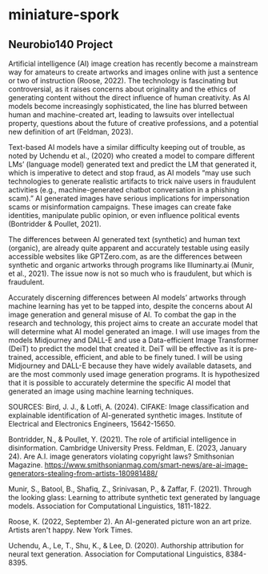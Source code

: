 # miniature-spork
## Neurobio140 Project

Artificial intelligence (AI) image creation has recently become a mainstream way for amateurs to create artworks and images online with just a sentence or two of instruction (Roose, 2022). The technology is fascinating but controversial, as it raises concerns about originality and the ethics of generating content without the direct influence of human creativity. As AI models become increasingly sophisticated, the line has blurred between human and machine-created art, leading to lawsuits over intellectual property, questions about the future of creative professions, and a potential new definition of art (Feldman, 2023). 

Text-based AI models have a similar difficulty keeping out of trouble, as noted by Uchendu et al., (2020) who created a model to compare different LMs’ (language model) generated text and predict the LM that generated it, which is imperative to detect and stop fraud, as AI models “may use such technologies to generate realistic artifacts to trick naive users in fraudulent activities (e.g., machine-generated chatbot conversation in a phishing scam).” AI generated images have serious implications for impersonation scams or misinformation campaigns. These images can create fake identities, manipulate public opinion, or even influence political events (Bontridder & Poullet, 2021).

The differences between AI generated text (synthetic) and human text (organic), are already quite apparent and accurately testable using easily accessible websites like GPTZero.com, as are the differences between synthetic and organic artworks through programs like Illuminarty.ai (Munir, et al., 2021). The issue now is not so much who is fraudulent, but which is fraudulent.

Accurately discerning differences between AI models’ artworks through machine learning has yet to be tapped into, despite the concerns about AI image generation and general misuse of AI. To combat the gap in the research and technology, this project aims to create an accurate model that will determine what AI model generated an image. I will use images from the models Midjourney and DALL-E and use a Data-efficient Image Transformer (DeiT) to predict the model that created it. DeiT will be effective as it is pre-trained, accessible, efficient, and able to be finely tuned. I will be using Midjourney and DALL-E because they have widely available datasets, and are the most commonly used image generation programs. It is hypothesized that it is possible to accurately determine the specific AI model that generated an image using machine learning techniques.

SOURCES:
Bird, J. J., & Lotfi, A. (2024). CIFAKE: Image classification and explainable identification of AI-generated synthetic images. Institute of Electrical and Electronics Engineers, 15642-15650.

Bontridder, N., & Poullet, Y. (2021). The role of artificial intelligence in disinformation. Cambridge University Press.
Feldman, E. (2023, January 24). Are A.I. image generators violating copyright laws? Smithsonian Magazine. https://www.smithsonianmag.com/smart-news/are-ai-image-generators-stealing-from-artists-180981488/

Munir, S., Batool, B., Shafiq, Z., Srinivasan, P., & Zaffar, F. (2021). Through the looking glass: Learning to attribute synthetic text generated by language models. Association for Computational Linguistics, 1811-1822.

Roose, K. (2022, September 2). An AI-generated picture won an art prize. Artists aren't happy. New York Times.

Uchendu, A., Le, T., Shu, K., & Lee, D. (2020). Authorship attribution for neural text generation. Association for Computational Linguistics, 8384-8395.
